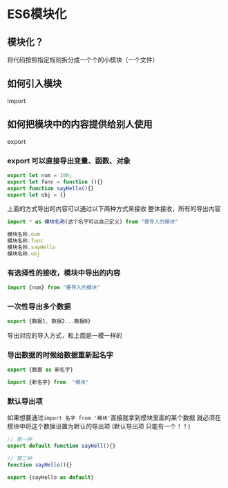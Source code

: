 # ES6模块化

## 模块化？

将代码按照指定规则拆分成一个个的小模块（一个文件）


## 如何引入模块
import


## 如何把模块中的内容提供给别人使用
export


### export 可以直接导出变量、函数、对象

```js
export let num = 100;
export let func = function (){}
export function sayHello(){}
export let obj = {}
```

上面的方式导出的内容可以通过以下两种方式来接收
整体接收，所有的导出内容
```js
import * as 模块名称(这个名字可以自己定义) from "要导入的模块"

模块名称.num
模块名称.func
模块名称.sayHello
模块名称.obj
```

### 有选择性的接收，模块中导出的内容

```js
import {num} from "要导入的模块"
```


### 一次性导出多个数据

```js
export {数据1, 数据2...数据N}
```
导出对应的导入方式，和上面是一模一样的


### 导出数据的时候给数据重新起名字

```js
export {数据 as 新名字}

import {新名字} from  "模块"
```

### 默认导出项

如果想要通过`import 名字 from '模块'`直接就拿到模块里面的某个数据
就必须在模块中将这个数据设置为默认的导出项 (默认导出项 只能有一个！！)
```js
// 第一种
export default function sayHell(){}

// 第二种
function sayHello(){}

export {sayHello as default}
```